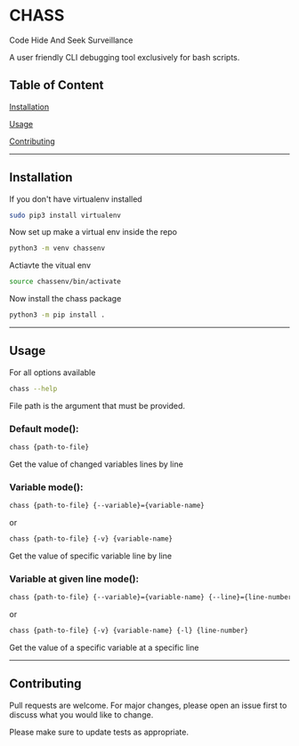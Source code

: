 # CHASS
Code Hide And Seek Surveillance

A user friendly CLI debugging tool exclusively for bash scripts.
## Table of Content
[Installation](#installation)

[Usage](#usage)

[Contributing](#contributing)

---

## Installation

If you don't have virtualenv installed
```bash
sudo pip3 install virtualenv
```
Now set up make a virtual env inside the repo
```bash
python3 -m venv chassenv
```
Actiavte the vitual env
```bash
source chassenv/bin/activate
```
Now install the chass package
```bash
python3 -m pip install .
```
---

## Usage
For all options available

```bash
chass --help
```

File path is the argument that must be provided.

### Default mode(): 

```bash
chass {path-to-file}
``` 
Get the value of changed variables lines by line

### Variable mode():
```bash
chass {path-to-file} {--variable}={variable-name}
```
or

```bash
chass {path-to-file} {-v} {variable-name}
```
Get the value of specific variable line by line

### Variable at given line mode():
```bash
chass {path-to-file} {--variable}={variable-name} {--line}={line-number}
```
or
```bash
chass {path-to-file} {-v} {variable-name} {-l} {line-number}
```
Get the value of a specific variable at a specific line

---

## Contributing
Pull requests are welcome. For major changes, please open an issue first to discuss what you would like to change.

Please make sure to update tests as appropriate.
